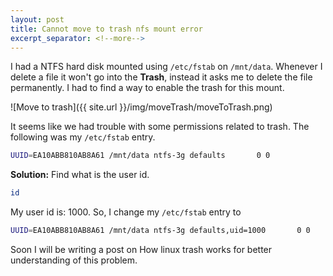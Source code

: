 ```yaml
---
layout: post
title: Cannot move to trash nfs mount error
excerpt_separator: <!--more-->
---
```


I had a NTFS hard disk mounted using `/etc/fstab` on `/mnt/data`. Whenever I delete a file it won't go into the **Trash**, instead it asks me to delete the file permanently. I had to find a way to enable the trash for this mount.

![Move to trash]({{ site.url }}/img/moveTrash/moveToTrash.png)

<!--more-->

It seems like we had trouble with some permissions related to trash.
The following was my `/etc/fstab` entry.

```bash
UUID=EA10ABB810AB8A61 /mnt/data ntfs-3g defaults       0 0
```

**Solution:**
Find what is the user id.

```bash
id
```

My user id is: 1000. So, I change my `/etc/fstab` entry to

```bash
UUID=EA10ABB810AB8A61 /mnt/data ntfs-3g defaults,uid=1000       0 0
```

Soon I will be writing a post on How linux trash works for better understanding of this problem.